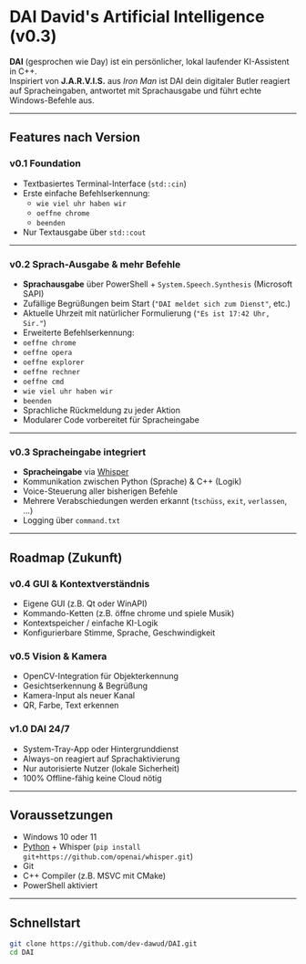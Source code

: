 ﻿# DAI  David's Artificial Intelligence (v0.3)

**DAI** (gesprochen wie Day) ist ein persönlicher, lokal laufender KI-Assistent in C++.  
Inspiriert von **J.A.R.V.I.S.** aus *Iron Man* ist DAI dein digitaler Butler  reagiert auf Spracheingaben, antwortet mit Sprachausgabe und führt echte Windows-Befehle aus.

---

##  Features nach Version

###  v0.1  Foundation
- Textbasiertes Terminal-Interface (`std::cin`)
- Erste einfache Befehlserkennung:
  - `wie viel uhr haben wir`
  - `oeffne chrome`
  - `beenden`
- Nur Textausgabe über `std::cout`

---

###  v0.2  Sprach-Ausgabe & mehr Befehle
-  **Sprachausgabe** über PowerShell + `System.Speech.Synthesis` (Microsoft SAPI)
-  Zufällige Begrüßungen beim Start (`"DAI meldet sich zum Dienst"`, etc.)
-  Aktuelle Uhrzeit mit natürlicher Formulierung (`"Es ist 17:42 Uhr, Sir."`)
-  Erweiterte Befehlserkennung:
  - `oeffne chrome`
  - `oeffne opera`
  - `oeffne explorer`
  - `oeffne rechner`
  - `oeffne cmd`
  - `wie viel uhr haben wir`
  - `beenden`
- Sprachliche Rückmeldung zu jeder Aktion
- Modularer Code  vorbereitet für Spracheingabe

---

###  v0.3  Spracheingabe integriert
-  **Spracheingabe** via [Whisper](https://github.com/openai/whisper)
-  Kommunikation zwischen Python (Sprache) & C++ (Logik)
-  Voice-Steuerung aller bisherigen Befehle
-  Mehrere Verabschiedungen werden erkannt (`tschüss`, `exit`, `verlassen`, ...)
-  Logging über `command.txt`

---

##  Roadmap (Zukunft)

###  v0.4  GUI & Kontextverständnis
-  Eigene GUI (z.B. Qt oder WinAPI)
-  Kommando-Ketten (z.B. öffne chrome und spiele Musik)
-  Kontextspeicher / einfache KI-Logik
-  Konfigurierbare Stimme, Sprache, Geschwindigkeit

###  v0.5  Vision & Kamera
-  OpenCV-Integration für Objekterkennung
-  Gesichtserkennung & Begrüßung
-  Kamera-Input als neuer Kanal
-  QR, Farbe, Text erkennen

###  v1.0  DAI 24/7
-  System-Tray-App oder Hintergrunddienst
-  Always-on  reagiert auf Sprachaktivierung
-  Nur autorisierte Nutzer (lokale Sicherheit)
-  100% Offline-fähig  keine Cloud nötig

---

##  Voraussetzungen

- Windows 10 oder 11
- [Python](https://www.python.org/) + Whisper (`pip install git+https://github.com/openai/whisper.git`)
- Git
- C++ Compiler (z.B. MSVC mit CMake)
- PowerShell aktiviert

---

##  Schnellstart

```bash
git clone https://github.com/dev-dawud/DAI.git
cd DAI
